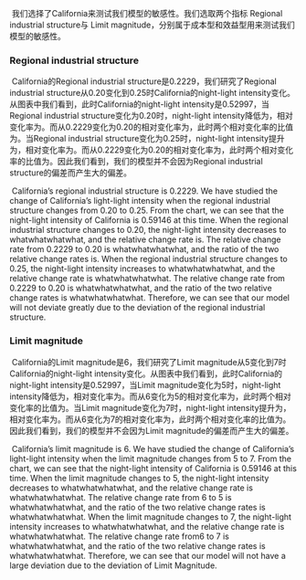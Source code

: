 ​		我们选择了California来测试我们模型的敏感性。我们选取两个指标 Regional industrial structure与 Limit magnitude，分别属于成本型和效益型用来测试我们模型的敏感性。
### Regional industrial structure

​		California的Regional industrial structure是0.2229，我们研究了Regional industrial structure从0.20变化到0.25时California的night-light intensity变化。从图表中我们看到，此时California的night-light intensity是0.52997，当Regional industrial structure变化为0.20时，night-light intensity降低为，相对变化率为。而从0.2229变化为0.20的相对变化率为，此时两个相对变化率的比值为。当Regional industrial structure变化为0.25时，night-light intensity提升为，相对变化率为。而从0.2229变化为0.20的相对变化率为，此时两个相对变化率的比值为。因此我们看到，我们的模型并不会因为Regional industrial structure的偏差而产生大的偏差。

​		California’s regional industrial structure is 0.2229. We have studied the change of California’s light-light intensity when the regional industrial structure changes from 0.20 to 0.25. From the chart, we can see that the night-light intensity of California is 0.59146 at this time. When the regional industrial structure changes to 0.20, the night-light intensity decreases to whatwhatwhatwhat, and the relative change rate is. The relative change rate from 0.2229 to 0.20 is whatwhatwhatwhat, and the ratio of the two relative change rates is. When the regional industrial structure changes to 0.25, the night-light intensity increases to whatwhatwhatwhat, and the relative change rate is whatwhatwhatwhat. The relative change rate from 0.2229 to 0.20 is whatwhatwhatwhat, and the ratio of the two relative change rates is whatwhatwhatwhat. Therefore, we can see that our model will not deviate greatly due to the deviation of the regional industrial structure.

### Limit magnitude

​		California的Limit magnitude是6，我们研究了Limit magnitude从5变化到7时California的night-light intensity变化。从图表中我们看到，此时California的night-light intensity是0.52997，当Limit magnitude变化为5时，night-light intensity降低为，相对变化率为。而从6变化为5的相对变化率为，此时两个相对变化率的比值为。当Limit magnitude变化为7时，night-light intensity提升为，相对变化率为。而从6变化为7的相对变化率为，此时两个相对变化率的比值为。因此我们看到，我们的模型并不会因为Limit magnitude的偏差而产生大的偏差。

​		California’s limit magnitude is 6. We have studied the change of California’s light-light intensity when the limit magnitude changes from 5 to 7. From the chart, we can see that the night-light intensity of California is 0.59146 at this time. When the limit magnitude changes to 5, the night-light intensity decreases to whatwhatwhatwhat, and the relative change rate is whatwhatwhatwhat. The relative change rate from 6 to 5 is whatwhatwhatwhat, and the ratio of the two relative change rates is whatwhatwhatwhat. When the limit magnitude changes to 7, the night-light intensity increases to whatwhatwhatwhat, and the relative change rate is whatwhatwhatwhat. The relative change rate from6 to 7 is whatwhatwhatwhat, and the ratio of the two relative change rates is whatwhatwhatwhat. Therefore, we can see that our model will not have a large deviation due to the deviation of Limit Magnitude.